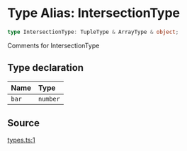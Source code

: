 # Type Alias: IntersectionType

```ts
type IntersectionType: TupleType & ArrayType & object;
```

Comments for IntersectionType

## Type declaration

| Name | Type |
| :------ | :------ |
| `bar` | `number` |

## Source

[types.ts:1](http://source-url)
